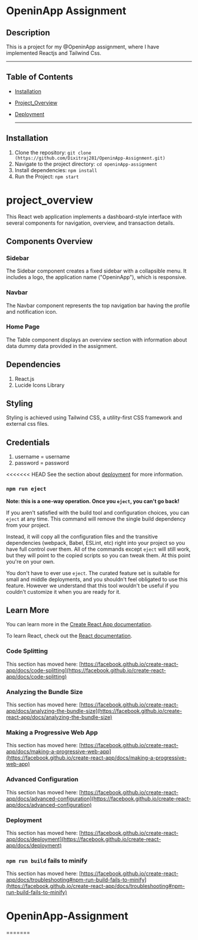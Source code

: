 # OpeninApp Assignment

## Description
This is a project for my @OpeninApp assignment, where I have implemented Reactjs and Tailwind Css.

---

## Table of Contents
- [Installation](#installation)
- [Project_Overview](#project_overview)
- [Deployment](#deployment)

  ---
  
## Installation
1. Clone the repository: `git clone (https://github.com/Dixitraj281/OpeninApp-Assignment.git)`
2. Navigate to the project directory: `cd openinApp-assignment`
3. Install dependencies: `npm install`
4. Run the Project:  `npm start`

# project_overview
This React web application implements a dashboard-style interface with several components for navigation, overview, and transaction details.

## Components Overview
### Sidebar
The Sidebar component creates a fixed sidebar with a collapsible menu. It includes a logo, the application name ("OpeninApp"), which is responsive.

### Navbar
The Navbar component represents the top navigation bar having the profile and notification icon.

### Home Page
The Table component displays an overview section with information about data dummy data provided in the assignment.

## Dependencies
1. React.js
2. Lucide Icons Library

## Styling
Styling is achieved using Tailwind CSS, a utility-first CSS framework and external css files.

## Credentials
1. username = username
2. password = password


<<<<<<< HEAD
See the section about [deployment](https://facebook.github.io/create-react-app/docs/deployment) for more information.

### `npm run eject`

**Note: this is a one-way operation. Once you `eject`, you can't go back!**

If you aren't satisfied with the build tool and configuration choices, you can `eject` at any time. This command will remove the single build dependency from your project.

Instead, it will copy all the configuration files and the transitive dependencies (webpack, Babel, ESLint, etc) right into your project so you have full control over them. All of the commands except `eject` will still work, but they will point to the copied scripts so you can tweak them. At this point you're on your own.

You don't have to ever use `eject`. The curated feature set is suitable for small and middle deployments, and you shouldn't feel obligated to use this feature. However we understand that this tool wouldn't be useful if you couldn't customize it when you are ready for it.

## Learn More

You can learn more in the [Create React App documentation](https://facebook.github.io/create-react-app/docs/getting-started).

To learn React, check out the [React documentation](https://reactjs.org/).

### Code Splitting

This section has moved here: [https://facebook.github.io/create-react-app/docs/code-splitting](https://facebook.github.io/create-react-app/docs/code-splitting)

### Analyzing the Bundle Size

This section has moved here: [https://facebook.github.io/create-react-app/docs/analyzing-the-bundle-size](https://facebook.github.io/create-react-app/docs/analyzing-the-bundle-size)

### Making a Progressive Web App

This section has moved here: [https://facebook.github.io/create-react-app/docs/making-a-progressive-web-app](https://facebook.github.io/create-react-app/docs/making-a-progressive-web-app)

### Advanced Configuration

This section has moved here: [https://facebook.github.io/create-react-app/docs/advanced-configuration](https://facebook.github.io/create-react-app/docs/advanced-configuration)

### Deployment

This section has moved here: [https://facebook.github.io/create-react-app/docs/deployment](https://facebook.github.io/create-react-app/docs/deployment)

### `npm run build` fails to minify

This section has moved here: [https://facebook.github.io/create-react-app/docs/troubleshooting#npm-run-build-fails-to-minify](https://facebook.github.io/create-react-app/docs/troubleshooting#npm-run-build-fails-to-minify)
# OpeninApp-Assignment
=======
